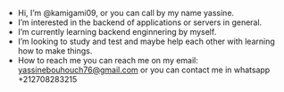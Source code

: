 -  Hi, I’m @kamigami09, or you can call by my name yassine.
-  I’m interested in the backend of applications or servers in general.
-  I’m currently learning backend enginnering by myself.
-  I’m looking to study and test and maybe help each other with learning how to make things.
-  How to reach me you can reach me on my email: yassinebouhouch76@gmail.com or you can contact me in whatsapp +212708283215

<!---
kamigami09/kamigami09 is a ✨ special ✨ repository because its `README.md` (this file) appears on your GitHub profile.
You can click the Preview link to take a look at your changes.
--->
